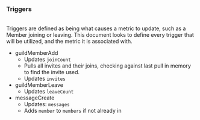 ### Triggers

<br>Triggers are defined as being what causes a metric to update, such as a Member joining or leaving. This document looks to define every trigger that will be utilized, and the metric it is associated with.

- guildMemberAdd
  - Updates `joinCount`
  - Pulls all invites and their joins, checking against last pull in memory to find the invite used.
  - Updates `invites`
- guildMemberLeave
  - Updates `leaveCount`
- messageCreate
  - Updates: `messages`
  - Adds `member` to `members` if not already in
